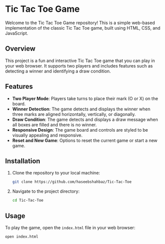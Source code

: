 # Tic Tac Toe Game

Welcome to the Tic Tac Toe Game repository! This is a simple web-based implementation of the classic Tic Tac Toe game, built using HTML, CSS, and JavaScript.


## Overview

This project is a fun and interactive Tic Tac Toe game that you can play in your web browser. It supports two players and includes features such as detecting a winner and identifying a draw condition.

## Features

- **Two Player Mode**: Players take turns to place their mark (O or X) on the board.
- **Winner Detection**: The game detects and displays the winner when three marks are aligned horizontally, vertically, or diagonally.
- **Draw Condition**: The game detects and displays a draw message when all boxes are filled and there is no winner.
- **Responsive Design**: The game board and controls are styled to be visually appealing and responsive.
- **Reset and New Game**: Options to reset the current game or start a new game.

## Installation

1. Clone the repository to your local machine:

    ```bash
    git clone https://github.com/haseebshahbaz/Tic-Tac-Toe
    ```

2. Navigate to the project directory:

    ```bash
    cd Tic-Tac-Toe
    ```

## Usage

To play the game, open the `index.html` file in your web browser:

```bash
open index.html
